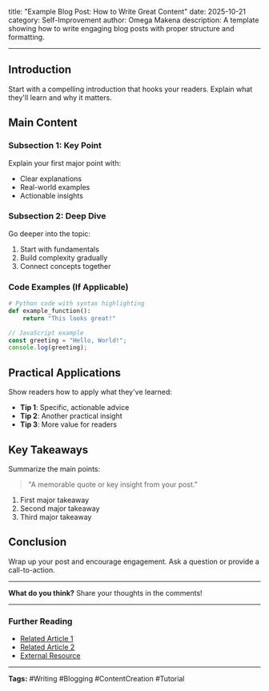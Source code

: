 title: "Example Blog Post: How to Write Great Content"
date: 2025-10-21
category: Self-Improvement
author: Omega Makena
description: A template showing how to write engaging blog posts with proper structure and formatting.

---

## Introduction

Start with a compelling introduction that hooks your readers. Explain what they'll learn and why it matters.

## Main Content

### Subsection 1: Key Point

Explain your first major point with:
- Clear explanations
- Real-world examples
- Actionable insights

### Subsection 2: Deep Dive

Go deeper into the topic:

1. Start with fundamentals
2. Build complexity gradually
3. Connect concepts together

### Code Examples (If Applicable)

```python
# Python code with syntax highlighting
def example_function():
    return "This looks great!"
```

```javascript
// JavaScript example
const greeting = "Hello, World!";
console.log(greeting);
```

## Practical Applications

Show readers how to apply what they've learned:

- **Tip 1**: Specific, actionable advice
- **Tip 2**: Another practical insight
- **Tip 3**: More value for readers

## Key Takeaways

Summarize the main points:

> "A memorable quote or key insight from your post."

1. First major takeaway
2. Second major takeaway
3. Third major takeaway

## Conclusion

Wrap up your post and encourage engagement. Ask a question or provide a call-to-action.

---

**What do you think?** Share your thoughts in the comments!

---

### Further Reading

- [Related Article 1](#)
- [Related Article 2](#)
- [External Resource](https://example.com)

---

**Tags:** #Writing #Blogging #ContentCreation #Tutorial

